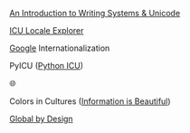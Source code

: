 [1]: https://informationisbeautiful.net/visualizations/colours-in-cultures/
[2]: https://globalbydesign.com/
[5]: https://r12a.github.io/scripts/tutorial/
[3]: https://icu4c-demos-7hxm2n5zgq-uc.a.run.app/icu-bin/locexp
[4]: https://developers.google.com/international/

[An Introduction to Writing Systems & Unicode][5]

[ICU Locale Explorer][3]

[Google][4] Internationalization

PyICU ([Python ICU](https://pypi.org/project/PyICU/))

:globe_with_meridians:

Colors in Cultures ([Information is Beautiful][1])

[Global by Design][2]

